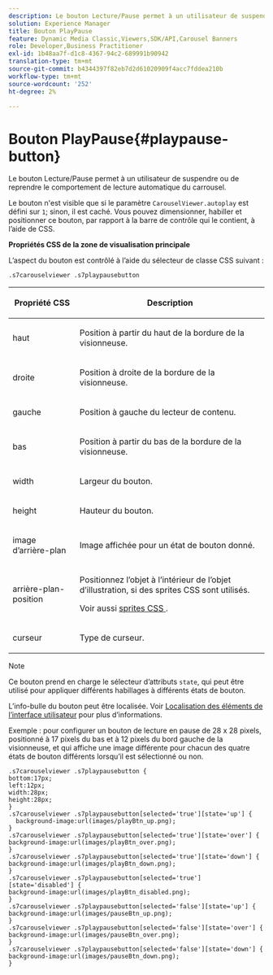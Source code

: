 ```yaml
---
description: Le bouton Lecture/Pause permet à un utilisateur de suspendre ou de reprendre le comportement de lecture automatique du carrousel.
solution: Experience Manager
title: Bouton PlayPause
feature: Dynamic Media Classic,Viewers,SDK/API,Carousel Banners
role: Developer,Business Practitioner
exl-id: 1b48aa7f-d1c8-4367-94c2-689991b90942
translation-type: tm+mt
source-git-commit: b4344397f82eb7d2d61020909f4acc7fddea210b
workflow-type: tm+mt
source-wordcount: '252'
ht-degree: 2%

---
```


# Bouton PlayPause{#playpause-button}

Le bouton Lecture/Pause permet à un utilisateur de suspendre ou de reprendre le comportement de lecture automatique du carrousel.

<!--<a id="section_6C008EE11212461FA744F2540D38C295"></a>-->

Le bouton n&#39;est visible que si le paramètre `CarouselViewer.autoplay` est défini sur `1`; sinon, il est caché. Vous pouvez dimensionner, habiller et positionner ce bouton, par rapport à la barre de contrôle qui le contient, à l’aide de CSS.

**Propriétés CSS de la zone de visualisation principale**

L’aspect du bouton est contrôlé à l’aide du sélecteur de classe CSS suivant :

`.s7carouselviewer .s7playpausebutton`

<table id="table_94EE3F5BBE4547C0B4943471CEE7EDE4"> 
 <thead> 
  <tr> 
   <th colname="col1" class="entry"> <p> Propriété CSS </p> </th> 
   <th colname="col2" class="entry"> <p>Description </p> </th> 
  </tr> 
 </thead>
 <tbody> 
  <tr> 
   <td colname="col1"> <p> <span class="codeph"> haut </span> </p> </td> 
   <td colname="col2"> <p>Position à partir du haut de la bordure de la visionneuse. </p> </td> 
  </tr> 
  <tr> 
   <td colname="col1"> <p> <span class="codeph"> droite </span> </p> </td> 
   <td colname="col2"> <p>Position à droite de la bordure de la visionneuse. </p> </td> 
  </tr> 
  <tr> 
   <td colname="col1"> <p> <span class="codeph"> gauche </span> </p> </td> 
   <td colname="col2"> <p>Position à gauche du lecteur de contenu. </p> </td> 
  </tr> 
  <tr> 
   <td colname="col1"> <p> <span class="codeph"> bas </span> </p> </td> 
   <td colname="col2"> <p>Position à partir du bas de la bordure de la visionneuse. </p> </td> 
  </tr> 
  <tr> 
   <td colname="col1"> <p> <span class="codeph"> width </span> </p> </td> 
   <td colname="col2"> <p>Largeur du bouton. </p> </td> 
  </tr> 
  <tr> 
   <td colname="col1"> <p> <span class="codeph"> height </span> </p> </td> 
   <td colname="col2"> <p>Hauteur du bouton. </p> </td> 
  </tr> 
  <tr> 
   <td colname="col1"> <p> <span class="codeph"> image d’arrière-plan  </span> </p> </td> 
   <td colname="col2"> <p>Image affichée pour un état de bouton donné. </p> </td> 
  </tr> 
  <tr> 
   <td colname="col1"> <p> <span class="codeph"> arrière-plan-position  </span> </p> </td> 
   <td colname="col2"> <p> Positionnez l’objet à l’intérieur de l’objet d’illustration, si des sprites CSS sont utilisés. </p> <p>Voir aussi <a href="../../../c-html5-aem-asset-viewers/c-html5-aem-carousel/c-html5-aem-carousel-customizingviewer/c-html5-aem-carousel-customizingviewer.md#section-9b6d8d601cb441d08214dada7bb4eddc" format="dita" scope="local"> sprites CSS </a>. </p> </td> 
  </tr> 
  <tr> 
   <td colname="col1"> <p> <span class="codeph"> curseur  </span> </p> </td> 
   <td colname="col2"> <p>Type de curseur. </p> </td> 
  </tr> 
 </tbody> 
</table>

>[!NOTE]
>
>Ce bouton prend en charge le sélecteur d’attributs `state`, qui peut être utilisé pour appliquer différents habillages à différents états de bouton.

L’info-bulle du bouton peut être localisée. Voir [Localisation des éléments de l’interface utilisateur](../../../c-html5-aem-asset-viewers/c-html5-aem-carousel/c-html5-aem-carousel-localization.md) pour plus d’informations.

Exemple : pour configurer un bouton de lecture en pause de 28 x 28 pixels, positionné à 17 pixels du bas et à 12 pixels du bord gauche de la visionneuse, et qui affiche une image différente pour chacun des quatre états de bouton différents lorsqu’il est sélectionné ou non.

```
.s7carouselviewer .s7playpausebutton { 
bottom:17px; 
left:12px; 
width:28px; 
height:28px; 
} 
.s7carouselviewer .s7playpausebutton[selected='true'][state='up'] { 
  background-image:url(images/playBtn_up.png); 
} 
.s7carouselviewer .s7playpausebutton[selected='true'][state='over'] {  
background-image:url(images/playBtn_over.png); 
} 
.s7carouselviewer .s7playpausebutton[selected='true'][state='down'] {  
background-image:url(images/playBtn_down.png); 
} 
.s7carouselviewer .s7playpausebutton[selected='true'][state='disabled'] { 
background-image:url(images/playBtn_disabled.png); 
} 
.s7carouselviewer .s7playpausebutton[selected='false'][state='up'] {  
background-image:url(images/pauseBtn_up.png); 
} 
.s7carouselviewer .s7playpausebutton[selected='false'][state='over'] {  
background-image:url(images/pauseBtn_over.png); 
} 
.s7carouselviewer .s7playpausebutton[selected='false'][state='down'] {  
background-image:url(images/pauseBtn_down.png); 
}
```
